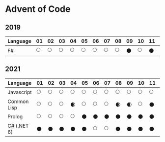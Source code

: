 # Advent of Code

## 2019

| Language     | 01 | 02 | 03 | 04 | 05 | 06 | 07 | 08 | 09 | 10 | 11 | 12 | 13 | 14 | 15 | 16 | 17 | 18 | 19 | 20 | 21 | 22 | 23 | 24 | 25 |
|--------------|----|----|----|----|----|----|----|----|----|----|----|----|----|----|----|----|----|----|----|----|----|----|----|----|----|
| F#           | 🌕 | 🌕 | 🌕 | 🌕 | 🌕 | 🌕 | 🌕 | 🌕 | 🌑 | 🌕 | 🌑 | 🌑 | 🌑 | 🌑 | 🌑 | 🌑 | 🌑 | 🌑 | 🌑 | 🌑 | 🌑 | 🌑 | 🌑 | 🌑 | 🌑 |

## 2021

| Language     | 01 | 02 | 03 | 04 | 05 | 06 | 07 | 08 | 09 | 10 | 11 | 12 | 13 | 14 | 15 | 16 | 17 | 18 | 19 | 20 | 21 | 22 | 23 | 24 | 25 |
|--------------|----|----|----|----|----|----|----|----|----|----|----|----|----|----|----|----|----|----|----|----|----|----|----|----|----|
| Javascript   | 🌕 | 🌕 | 🌕 | 🌕 | 🌕 | 🌕 | 🌕 | 🌕 | 🌕 | 🌕 | 🌕 | 🌕 | 🌕 |
| Common Lisp  | 🌕 | 🌕 | 🌕 | 🌒 | 🌕 | 🌕 | 🌕 | 🌒 | 🌒 | 🌕 | 🌑 | 🌑 | 🌑 |
| Prolog       | 🌕 | 🌕 | 🌕 | 🌕 | 🌑 | 🌑 | 🌑 | 🌑 | 🌑 | 🌑 | 🌑 | 🌑 | 🌑 |
| C# (.NET 6)  | 🌑 | 🌑 | 🌑 | 🌑 | 🌑 | 🌕 | 🌕 | 🌑 | 🌑 | 🌑 | 🌑 | 🌑 | 🌑 |
